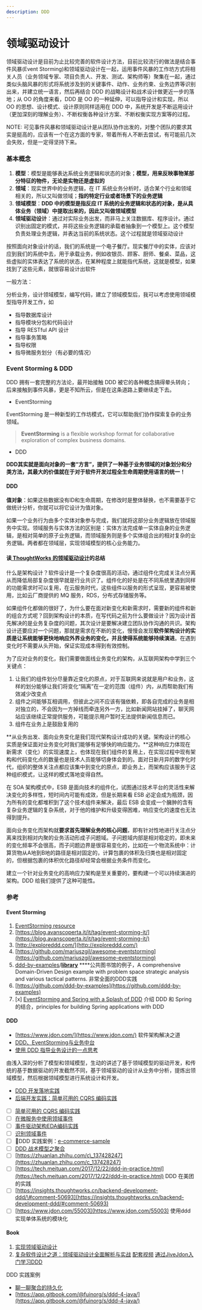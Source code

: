 ```yaml
---
description: DDD
---
```


# 领域驱动设计

领域驱动设计是目前为止比较完善的软件设计方法，目前比较流行的做法是结合事件风暴\(Event Storming\)和领域驱动设计在一起，运用事件风暴的工作坊方式将相关人员（业务领域专家、项目负责人、开发、测试、架构师等）聚集在一起，通过类似头脑风暴的形式将系统涉及到的关键事件、动作、业务约束、业务边界等识别出来，并建立统一语言，然后再结合 DDD 的战略设计和战术设计做更近一步的落地；从 OO 的角度来看，DDD 是 OO 的一种延伸，可以指导设计和实现，所以 OO 的思想、设计模式、设计原则同样适用在 DDD 中，系统开发是不断运用设计（更加深刻的理解业务）、不断权衡各种设计方案、不断权衡实现方案等的过程。

NOTE: 可见事件风暴和领域驱动设计是从团队协作出发的，对整个团队的要求其实是挺高的，应该有一个在这方面的专家，带着所有人不断去尝试，有可能前几次会失败，但是一定得坚持下来。

### 基本概念

1. **模型**：模型是能够表达系统业务逻辑和状态的对象；**模型，用来反映事物某部分特征的物件，无论是实物还是虚拟的**
2. **领域**：现实世界中的业务逻辑，在 IT 系统业务分析时，适合某个行业和领域相关的，所以又叫做领域；**指的特定行业或者场景下的业务逻辑**
3. **领域模型**：**DDD 中的模型是指反应 IT 系统的业务逻辑和状态的对象，是从具体业务（领域）中提取出来的，因此又叫做领域模型**
4. **领域驱动设计**：通过对实际业务出发，而非马上关注数据库、程序设计。通过识别出固定的模式，并将这些业务逻辑的承载者抽象到一个模型上。这个模型负责处理业务逻辑，并表达当前的系统状态。这个过程就是领域驱动设计

按照面向对象设计的话，我们的系统是一个电子餐厅。现实餐厅中的实体，应该对应到我们的系统中去，用于承载业务，例如收银员、顾客、厨师、餐桌、菜品，这些虚拟的实体表达了系统的状态，在某种程度上就能指代系统，这就是模型，如果找到了这些元素，就很容易设计出软件

一般方法：

分析业务，设计领域模型，编写代码，建立了领域模型后，我可以考虑使用领域模型指导开发工作，如

* 指导数据库设计
* 指导模块分包和代码设计
* 指导 RESTful API 设计
* 指导事务策略
* 指导权限
* 指导微服务划分（有必要的情况）

### Event Storming & DDD

DDD 拥有一套完整的方法论，最开始接触 DDD 被它的各种概念搞得晕头转向；后来接触到事件风暴，更是不知所云，但是在这条道路上要继续走下去。

* EventStorming

EventStorming 是一种新型的工作坊模式，它可以帮助我们协作探索复杂的业务领域。

> **EventStorming** is a flexible workshop format for collaborative exploration of complex business domains.

* DDD

**DDD其实就是面向对象的一套“方言”，提供了一种基于业务领域的对象划分和分类方法，其最大的价值就在于对于软件开发过程全生命周期使用语言的统一！**

#### DDD

**值对象**：如果这些数据没有ID和生命周期，在修改时是整体替换，也不需要基于它做统计分析，你就可以将它设计为值对象。

如果一个业务行为由多个实体对象参与完成，我们就将这部分业务逻辑放在领域服务中实现。领域服务与实体方法的区别是：实体方法完成单一实体自身的业务逻辑，是相对简单的原子业务逻辑，而领域服务则是多个实体组合出的相对复杂的业务逻辑。两者都在领域层，实现领域模型的核心业务能力。

#### 读[ ThoughtWorks 的领域驱动设计](https://weread.qq.com/web/reader/44f32bb071e1265344f0481ke4d32d5015e4da3b7fbb1fa)的总结

什么是架构设计？软件设计是一个复杂度很高的活动，通过组件化完成关注点分离从而降低局部复杂度很早就是行业共识了。组件化的好处是在不同系统里遇到同样的功能需求时可以复用，在云服务时代，这些组件以服务的形式呈现，更容易被使用，比如云厂商提供的 MQ 服务，RDS，分布式存储服务等。

如果组件化都做的很好了，为什么要在面对新变化和新需求时，需要新的组件和新的组合方式呢？回到架构设计的本质，在写代码之前为什么要做设计？因为设计首先解决的是业务复杂度的问题，其次设计是要解决建立团队协作沟通的共识。架构设计还要应对一个问题，那就是需求在不断的变化，慢慢会发现**软件架构设计的实质是让系统能够更快地响应外界业务的变化，并且使得系统能够持续演进**。在遇到变化时不需要从头开始，保证实现成本得到有效控制。

为了应对业务的变化，我们需要做面线业务变化的架构，从互联网架构中学到三个关键点：

1. 让我们的组件划分尽量靠近变化的原点，对于互联网来说就是用户和业务，这样的划分能够让我们将变化“隔离”在一定的范围（组件）内，从而帮助我们有效减少改变点
2. 组件之间能够互相调用，但彼此之间不应该有强依赖，即各自完成的业务是相对独立的，不会因为一方掉线而牵连另外一方，比如新闻网站挂掉了，聊天网站应该继续正常提供服务，可能提示用户暂时无法提供新闻信息而已。
3. 组件在业务上是鼓励复用的

**从业务出发、面向业务变化是我们现代架构设计成功的关键。架构设计的核心实质是保证面对业务变化时我们能够有足够快的响应能力。**这种响应力体现在新需求（变化）的实现速度上，也体现在我们组件的复用上，在实现过程中现有架构和代码变化点的数量也是技术人员能够切身体会到的。面对日新月异的数字化时代，组织的整体关注点都应该集中到变化的原点，即业务上，而架构应该服务于这种组织模式，让这样的模式落地变得自然。

在 SOA 架构模式中，ESB 是面向技术的组件化，试图通过技术平台的灵活性来解决变化的多样性，短时间内可能有成效，但是长期来看 ESB 必定会成为瓶颈，因为所有的变化都堆积到了这个技术组件来解决，最后 ESB 会变成一个臃肿的含有复杂业务逻辑的复杂系统，对于他的维护和升级变得困难，响应变化的速度也无法得到提升。

面向业务变化而架构就**要求首先理解业务的核心问题**，即有针对性地进行关注点分离来找到相对内聚的业务活动形成子问题域。子问题域内部是相对稳定的，即未来的变化频率不会很高，而子问题边界是很容易变化的，比如在一个物流系统中：计算货物从A地到B地的路径是相对固定的，计算包裹的体积及归类也是相对固定的，但根据包裹的体积优化路径却经常会根据业务条件而变化。

建立一个针对业务变化的高响应力架构是至关重要的，要构建一个可以持续演进的架构。DDD 给我们提供了这种可能性。

### 参考

#### Event Storming

1. [EventStorming resource](https://www.eventstorming.com/resources/)
2. [https://blog.avanscoperta.it/it/tag/event-storming-it/](https://blog.avanscoperta.it/it/tag/event-storming-it/)
3. [http://exploreddd.com/](http://exploreddd.com/)
4. [https://github.com/mariuszgil/awesome-eventstorming](https://github.com/mariuszgil/awesome-eventstorming)
5. [ddd-by-examples](https://github.com/ddd-by-examples)/[**library**](https://github.com/ddd-by-examples/library) ****公共图书馆的例子，A comprehensive Domain-Driven Design example with problem space strategic analysis and various tactical patterns. 非常全面的DDD实践
6. [https://github.com/ddd-by-examples](https://github.com/ddd-by-examples)
7. [x] [EventStorming and Spring with a Splash of DDD](https://spring.io/blog/2018/04/11/event-storming-and-spring-with-a-splash-of-ddd) 介绍 DDD 和 Spring 的结合，principles for building Spring applications with DDD

#### DDD

* [https://www.jdon.com/](https://www.jdon.com/) 软件架构解决之道
* [DDD、EventStorming与业务中台](https://zhuanlan.zhihu.com/p/120896743)
* [使用 DDD 指导业务设计的一点思考](https://insights.thoughtworks.cn/ddd-business-design/)

由浅入深的分析了模型和领域模型，生动的讲述了基于领域模型的驱动开发，和传统的基于数据驱动的开发截然不同，基于领域驱动的设计从业务中分析，提炼出领域模型，然后根据领域模型进行系统设计和开发。

* [DDD 开发落地实践](https://insights.thoughtworks.cn/backend-development-ddd/)
* [后端开发实践：简单可用的 CQRS 编码实践](https://insights.thoughtworks.cn/backend-development-cqrs/)
* [ ] [简单可用的 CQRS 编码实践](https://insights.thoughtworks.cn/backend-development-cqrs)
* [ ] [在微服务中使用领域事件](https://insights.thoughtworks.cn/use-domain-events-in-microservices/)
* [ ] [事件驱动架构EDA编码实践](https://zhuanlan.zhihu.com/p/79095599)
* [ ] [识别领域事件](https://zhuanlan.zhihu.com/p/43776403)
* [ ] DDD 实践案例：[e-commerce-sample](https://github.com/e-commerce-sample)
* [ ] [DDD 战术模型之聚合](https://gitbook.cn/books/5b481d2f3ba8652852051915/index.html)
* [ ] [https://zhuanlan.zhihu.com/c\_137428247](https://zhuanlan.zhihu.com/c_137428247)
* [ ] [https://tech.meituan.com/2017/12/22/ddd-in-practice.html](https://tech.meituan.com/2017/12/22/ddd-in-practice.html) DDD 在美团的实践
* [ ] [https://insights.thoughtworks.cn/backend-development-ddd/\#comment-50693](https://insights.thoughtworks.cn/backend-development-ddd/#comment-50693)
* [ ] [https://www.jdon.com/55003](https://www.jdon.com/55003)  使用ddd实现单体系统的模块化

#### Book

1. [实现领域驱动设计](../../other/reading/ddd-impl.md)
2. [复杂软件设计之道：领域驱动设计全面解析与实战](https://www.jdon.com/54881)  [配套视频](https://pan.baidu.com/disk/home#/all?path=%2FDDD&vmode=list)  [通过JiveJdon入门学习DDD](https://www.jdon.com/ddd/jivejdon/1.html)

DDD 实践案例

* [聊一聊聚合的持久化](https://zhuanlan.zhihu.com/p/87074950?utm_source=wechat_session&utm_medium=social&s_r=0)
* [https://app.gitbook.com/@fuinorg/s/ddd-4-java/](https://app.gitbook.com/@fuinorg/s/ddd-4-java/)

